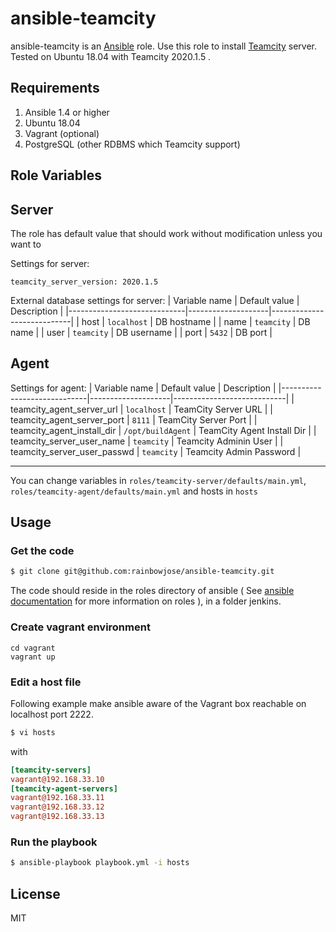 

  
ansible-teamcity
=========

ansible-teamcity is an [Ansible](http://ansible.com) role.
Use this role to install [Teamcity](http://www.jetbrains.com/teamcity/) server. Tested on Ubuntu 18.04 with Teamcity 2020.1.5 .

Requirements
------------

1. Ansible 1.4 or higher
2. Ubuntu 18.04
3. Vagrant (optional)
4. PostgreSQL (other RDBMS which Teamcity support)

Role Variables
--------------

## Server
The role has default value that should work without modification unless you want to

Settings for server:

    teamcity_server_version: 2020.1.5

External database settings for server:
| Variable name               | Default value      | Description                |
|-----------------------------|--------------------|----------------------------|
| host                        |  `localhost`       | DB hostname                |
| name                        |  `teamcity`        | DB name                    |
| user                        |  `teamcity`        | DB username                |
| port                        |  `5432`            | DB port                    |

## Agent
Settings for agent:
| Variable name               | Default value      | Description                |
|-----------------------------|--------------------|----------------------------|
| teamcity_agent_server_url   |  `localhost`       | TeamCity Server URL        |
| teamcity_agent_server_port  |  `8111`            | TeamCity Server Port       |
| teamcity_agent_install_dir  |  `/opt/buildAgent` | TeamCity Agent Install Dir |
| teamcity_server_user_name   | `teamcity`         | Teamcity Adminin User      |
| teamcity_server_user_passwd | `teamcity`         | Teamcity Admin Password    |

--------------

You can change variables in 
```roles/teamcity-server/defaults/main.yml```,
```roles/teamcity-agent/defaults/main.yml```
and hosts in ```hosts```



Usage
----------------

### Get the code

```bash
$ git clone git@github.com:rainbowjose/ansible-teamcity.git
```

The code should reside in the roles directory of ansible ( See [ansible documentation](http://www.ansibleworks.com/docs/playbooks.html#roles) for more information on roles ), in a folder jenkins.

### Create vagrant environment
```
cd vagrant
vagrant up
```

### Edit a host file

Following example make ansible aware of the Vagrant box reachable on localhost port 2222.

```bash
$ vi hosts
```

with

```ini
[teamcity-servers]
vagrant@192.168.33.10
[teamcity-agent-servers]
vagrant@192.168.33.11
vagrant@192.168.33.12
vagrant@192.168.33.13
```

### Run the playbook

```bash
$ ansible-playbook playbook.yml -i hosts
```

License
-------

MIT
